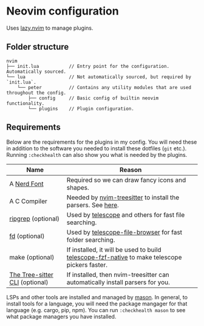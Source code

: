 # Neovim configuration

Uses [lazy.nvim](https://github.com/folke/lazy.nvim) to manage plugins.

## Folder structure

```
nvim
├── init.lua           // Entry point for the configuration. Automatically sourced.
└── lua                // Not automatically sourced, but required by `init.lua`.
    └── peter          // Contains any utility modules that are used throughout the config.
        ├── config     // Basic config of builtin neovim functionality.
        └── plugins    // Plugin configuration.
```

## Requirements

Below are the requirements for the plugins in my config. You will need these in
addition to the software you needed to install these dotfiles (`git` etc.).
Running `:checkhealth` can also show you what is needed by the plugins.

| Name | Reason |
|------|--------|
| A [Nerd Font](https://www.nerdfonts.com/) | Required so we can draw fancy icons and shapes. |
| A C Compiler | Needed by [nvim-treesitter](https://github.com/nvim-treesitter/nvim-treesitter) to install the parsers. See [here](https://github.com/nvim-treesitter/nvim-treesitter#requirements). |
| [ripgrep](https://github.com/BurntSushi/ripgrep) (optional) | Used by [telescope](https://github.com/nvim-telescope/telescope.nvim) and others for fast file searching. |
| [fd](https://github.com/sharkdp/fd) (optional) | Used by [telescope-file-browser](https://github.com/nvim-telescope/telescope-file-browser.nvim) for fast folder searching. |
| make (optional) | If installed, it will be used to build [telescope-fzf-native](https://github.com/nvim-telescope/telescope-fzf-native.nvim) to make telescope pickers faster. |
| [The Tree-sitter CLI](https://github.com/tree-sitter/tree-sitter/blob/master/cli/README.md) (optional) | If installed, then nvim-treesitter can automatically install parsers for you. |

LSPs and other tools are installed and managed by
[mason](https://github.com/williamboman/mason.nvim). In general, to install
tools for a language, you will need the package mangager for that language
(e.g. cargo, pip, npm). You can run `:checkhealth mason` to see what package
managers you have installed.
